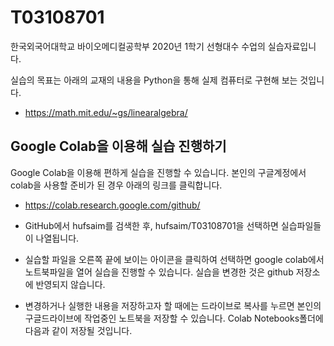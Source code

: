 # T03108701

한국외국어대학교 바이오메디컬공학부 2020년 1학기 선형대수 수업의 실습자료입니다. 

실습의 목표는 아래의 교재의 내용을 Python을 통해 실제 컴퓨터로 구현해 보는 것입니다.

- https://math.mit.edu/~gs/linearalgebra/



## Google Colab을 이용해 실습 진행하기
Google Colab을 이용해 편하게 실습을 진행할 수 있습니다. 본인의 구글계정에서 colab을 사용할 준비가 된 경우 아래의 링크를 클릭합니다.
- https://colab.research.google.com/github/

- GitHub에서 hufsaim를 검색한 후, hufsaim/T03108701을 선택하면 실습파일들이 나열됩니다.

- 실습할 파일을 오른쪽 끝에 보이는 아이콘을 클릭하여 선택하면 google colab에서 노트북파일을 열어 실습을 진행할 수 있습니다. 실습을 변경한 것은 github 저장소에 반영되지 않습니다. 

- 변경하거나 실행한 내용을 저장하고자 할 때에는 드라이브로 복사를 누르면 본인의 구글드라이브에 작업중인 노트북을 저장할 수 있습니다. Colab Notebooks폴더에 다음과 같이 저장될 것입니다.
